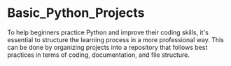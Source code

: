 # Basic_Python_Projects
To help beginners practice Python and improve their coding skills, it's essential to structure the learning process in a more professional way. This can be done by organizing projects into a repository that follows best practices in terms of coding, documentation, and file structure.
